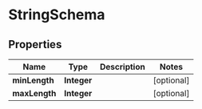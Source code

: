 

# StringSchema


## Properties

| Name | Type | Description | Notes |
|------------ | ------------- | ------------- | -------------|
|**minLength** | **Integer** |  |  [optional] |
|**maxLength** | **Integer** |  |  [optional] |



